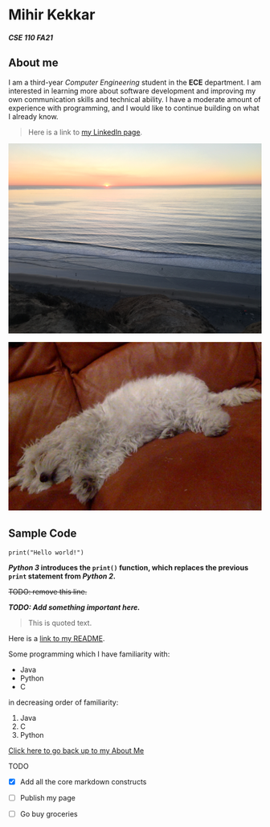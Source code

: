 # Mihir Kekkar
##### CSE 110 FA21
## About me


I am a third-year *Computer Engineering* student in the **ECE** department.
I am interested in learning more about software development and improving my own communication skills and technical ability.
I have a moderate amount of experience with programming, and I would like to continue building on what I already know.

> Here is a link to [my LinkedIn page](https://www.linkedin.com/in/mihirkekkar/).

![A picture I took at Gliderport Cliff](IMG_1648.JPG)

![A picture of my dog sleeping on the couch](10-17-20.JPG)

## Sample Code

```
print("Hello world!")
```

**_Python 3_ introduces the `print()` function, which replaces the previous `print` statement from _Python 2_.**

~~TODO: remove this line.~~

***TODO: Add something important here.***

> This is quoted text.

Here is a [link to my README](./README.md).

Some programming which I have familiarity with:

- Java
- Python
- C

in decreasing order of familiarity:

1. Java
2. C
3. Python

[Click here to go back up to my About Me](#about-me)

TODO
- [x] Add all the core markdown constructs
- [ ] Publish my page
- [ ] Go buy groceries

